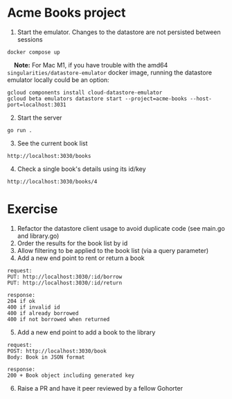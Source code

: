 # Acme Books project

1. Start the emulator. Changes to the datastore are not persisted between sessions
```
docker compose up
```

&nbsp;&nbsp;&nbsp;&nbsp;**Note:** For Mac M1, if you have trouble with the amd64 `singularities/datastore-emulator` docker image, running the datastore emulator locally could be an option:
```
gcloud components install cloud-datastore-emulator
gcloud beta emulators datastore start --project=acme-books --host-port=localhost:3031
```

2. Start the server
```
go run .
```

3. See the current book list
```
http://localhost:3030/books
```

4. Check a single book's details using its id/key
```
http://localhost:3030/books/4
```

# Exercise
1. Refactor the datastore client usage to avoid duplicate code (see main.go and library.go)
2. Order the results for the book list by id
3. Allow filtering to be applied to the book list (via a query parameter)
4. Add a new end point to rent or return a book
```
request:
PUT: http://localhost:3030/:id/borrow
PUT: http://localhost:3030/:id/return

response:
204 if ok
400 if invalid id
400 if already borrowed
400 if not borrowed when returned
```
5. Add a new end point to add a book to the library
```
request:
POST: http://localhost:3030/book
Body: Book in JSON format

response:
200 + Book object including generated key
```
6. Raise a PR and have it peer reviewed by a fellow Gohorter
